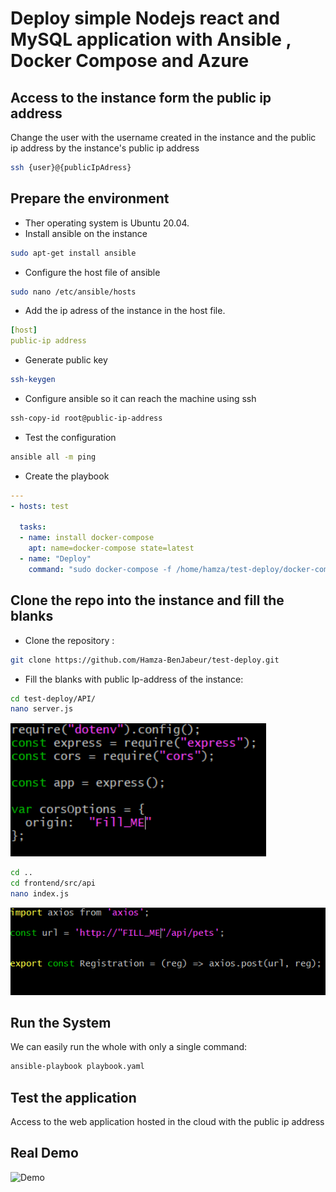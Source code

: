 # Deploy simple  Nodejs react  and MySQL application with Ansible , Docker Compose and Azure


## Access to the instance form the public ip address 
Change the user with the username created in the instance and the public ip address by the instance's public ip address
```bash
ssh {user}@{publicIpAdress}
```
## Prepare the environment
- Ther operating system is  Ubuntu 20.04.
- Install ansible on the instance
```bash
sudo apt-get install ansible 
``` 
- Configure the host file of ansible
```bash
sudo nano /etc/ansible/hosts
```
- Add the ip adress of the instance in the host file.
```yaml
[host]
public-ip address
```
- Generate public key 
```bash
ssh-keygen
```
- Configure ansible so it can reach the machine using ssh
```bash
ssh-copy-id root@public-ip-address
```
- Test the configuration 
```bash
ansible all -m ping
```
- Create the playbook
```yaml
---
- hosts: test

  tasks:
  - name: install docker-compose
    apt: name=docker-compose state=latest
  - name: "Deploy"
    command: "sudo docker-compose -f /home/hamza/test-deploy/docker-compose.yml up -d"

```
## Clone the repo into the instance and fill the blanks
- Clone the repository :
```bash
git clone https://github.com/Hamza-BenJabeur/test-deploy.git
```
- Fill the blanks with public Ip-address of the instance:

```bash
cd test-deploy/API/
nano server.js
```
![alt text](https://github.com/Hamza-BenJabeur/test-deploy/blob/master/server-picture-FILL_ME.PNG?raw=true)

```bash
cd ..
cd frontend/src/api
nano index.js
```
![alt text](https://github.com/Hamza-BenJabeur/test-deploy/blob/master/picture-api-front_end.PNG?raw=true)






## Run the System
We can easily run the whole with only a single command:
```bash
ansible-playbook playbook.yaml
```

## Test the application
Access to the web application hosted in the cloud with the public ip address

## Real Demo

![Demo](https://user-images.githubusercontent.com/66827492/139347361-7064d2f6-db4b-4dab-8701-9c13922de449.gif)
